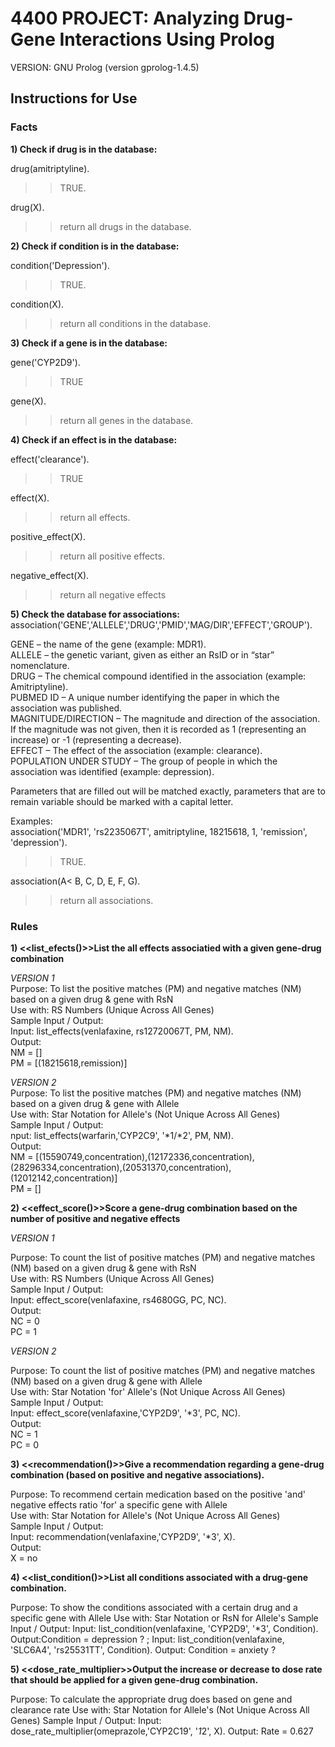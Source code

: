 # 4400 PROJECT: Analyzing Drug-Gene Interactions Using Prolog

VERSION: GNU Prolog (version gprolog-1.4.5)

## Instructions for Use

### Facts

**1) Check if drug is in the database:**

drug(amitriptyline).
>>TRUE.

drug(X).
>>return all drugs in the database.

**2) Check if condition is in the database:**

condition('Depression').
>>TRUE.

condition(X).
>>return all conditions in the database.

**3) Check if a gene is in the database:**

gene('CYP2D9').
>>TRUE

gene(X).
>>return all genes in the database.

**4) Check if an effect is in the database:**

effect('clearance').
>>TRUE

effect(X).
>>return all effects.

positive_effect(X).
>>return all positive effects.

negative_effect(X).
>>return all negative effects


**5) Check the database for associations:**
association('GENE','ALLELE','DRUG','PMID','MAG/DIR','EFFECT','GROUP').

GENE – the name of the gene (example: MDR1).<br />
ALLELE – the genetic variant, given as either an RsID or in “star” nomenclature.<br />
DRUG – The chemical compound identified in the association (example: Amitriptyline).<br />
PUBMED ID – A unique number identifying the paper in which the association was published.<br />
MAGNITUDE/DIRECTION – The magnitude and direction of the association. If the magnitude was not given, then it is recorded as 1 (representing an increase) or -1 (representing a decrease).<br />
EFFECT – The effect of the association (example: clearance).<br />
POPULATION UNDER STUDY – The group of people in which the association was identified (example: depression).<br />

Parameters that are filled out will be matched exactly, parameters that are to remain variable should be marked with a capital letter.

Examples:<br />
association('MDR1', 'rs2235067T', amitriptyline, 18215618, 1, 'remission', 'depression').
>>TRUE.

association(A< B, C, D, E, F, G).
>>return all associations.

### Rules

**1) <<list_efects()>>List the all effects associatied with a given gene-drug combination**

*VERSION 1*<br />
Purpose: To list the positive matches (PM) and negative matches (NM) based on a given drug & gene with RsN<br />
Use with: RS Numbers (Unique Across All Genes) <br />
Sample Input / Output:<br />
Input: list_effects(venlafaxine, rs12720067T, PM, NM).<br />
Output:<br />
NM = []<br />
PM = [(18215618,remission)]

*VERSION 2* <br />
Purpose: To list the positive matches (PM) and negative matches (NM) based on a given drug & gene with Allele<br />
Use with: Star Notation for Allele's (Not Unique Across All Genes) <br />
Sample Input / Output:<br />
nput: list_effects(warfarin,'CYP2C9', '*1/*2', PM, NM).<br />
Output:<br />
NM = [(15590749,concentration),(12172336,concentration),(28296334,concentration),(20531370,concentration),(12012142,concentration)]<br />
PM = []

**2) <<effect_score()>>Score a gene-drug combination based on the number of positive and negative effects**

*VERSION 1*<br />

Purpose: To count the list of positive matches (PM) and negative matches (NM) based on a given drug & gene with RsN<br />
Use with: RS Numbers (Unique Across All Genes) <br />
Sample Input / Output:<br />
Input: effect_score(venlafaxine, rs4680GG, PC, NC).<br />
Output:<br />
NC = 0<br />
PC = 1

*VERSION 2*<br />

Purpose: To count the list of positive matches (PM) and negative matches (NM) based on a given drug & gene with Allele<br />
Use with: Star Notation 'for' Allele's (Not Unique Across All Genes) <br />
Sample Input / Output:<br />
Input: effect_score(venlafaxine,'CYP2D9', '*3', PC, NC).<br />
Output:<br />
NC = 1<br />
PC = 0

**3) <<recommendation()>>Give a recommendation regarding a gene-drug combination (based on positive and negative associations).**

Purpose: To recommend certain medication based on the positive 'and' negative effects ratio 'for' a specific gene with Allele<br />
Use with: Star Notation for Allele's (Not Unique Across All Genes)<br />
Sample Input / Output:<br />
Input: recommendation(venlafaxine,'CYP2D9', '*3', X).<br />
Output:<br />
X = no

**4) <<list_condition()>>List all conditions associated with a drug-gene combination.**

Purpose: To show the conditions associated with a certain drug and a specific gene with Allele
Use with: Star Notation or RsN for Allele's
Sample Input / Output:
Input: list_condition(venlafaxine, 'CYP2D9', '*3', Condition).
Output:Condition = depression ? ;
Input: list_condition(venlafaxine, 'SLC6A4', 'rs25531TT', Condition).
Output: Condition = anxiety ?

**5) <<dose_rate_multiplier>>Output the increase or decrease to dose rate that should be applied for a given gene-drug combination.**

Purpose: To calculate the appropriate drug does based on gene and clearance rate
Use with: Star Notation for Allele's (Not Unique Across All Genes)
Sample Input / Output:
Input: dose_rate_multiplier(omeprazole,'CYP2C19', '*1*2', X).
Output:
Rate = 0.627
